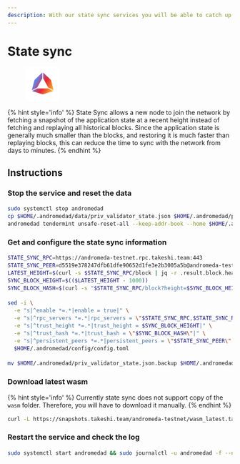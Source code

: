 ```yaml
---
description: With our state sync services you will be able to catch up latest chain block in matter of minutes
---
```


# State sync

<figure><img src="https://github.com/takeshi-val/Logo/raw/main/andromeda.png" alt=""><figcaption></figcaption></figure>

{% hint style='info' %}
State Sync allows a new node to join the network by fetching a snapshot of the application state 
at a recent height instead of fetching and replaying all historical blocks. Since the 
application state is generally much smaller than the blocks, and restoring it is much 
faster than replaying blocks, this can reduce the time to sync with the network from days to minutes.
{% endhint %}

## Instructions

### Stop the service and reset the data

```bash
sudo systemctl stop andromedad
cp $HOME/.andromedad/data/priv_validator_state.json $HOME/.andromedad/priv_validator_state.json.backup
andromedad tendermint unsafe-reset-all --keep-addr-book --home $HOME/.andromedad
```

### Get and configure the state sync information

```bash
STATE_SYNC_RPC=https://andromeda-testnet.rpc.takeshi.team:443
STATE_SYNC_PEER=d5519e378247dfb61dfe90652d1fe3e2b3005a5b@andromeda-testnet.rpc.takeshi.team:14756
LATEST_HEIGHT=$(curl -s $STATE_SYNC_RPC/block | jq -r .result.block.header.height)
SYNC_BLOCK_HEIGHT=$(($LATEST_HEIGHT - 1000))
SYNC_BLOCK_HASH=$(curl -s "$STATE_SYNC_RPC/block?height=$SYNC_BLOCK_HEIGHT" | jq -r .result.block_id.hash)

sed -i \
  -e "s|^enable *=.*|enable = true|" \
  -e "s|^rpc_servers *=.*|rpc_servers = \"$STATE_SYNC_RPC,$STATE_SYNC_RPC\"|" \
  -e "s|^trust_height *=.*|trust_height = $SYNC_BLOCK_HEIGHT|" \
  -e "s|^trust_hash *=.*|trust_hash = \"$SYNC_BLOCK_HASH\"|" \
  -e "s|^persistent_peers *=.*|persistent_peers = \"$STATE_SYNC_PEER\"|" \
  $HOME/.andromedad/config/config.toml

mv $HOME/.andromedad/priv_validator_state.json.backup $HOME/.andromedad/data/priv_validator_state.json
```

### Download latest wasm

{% hint style='info' %}
Currently state sync does not support copy of the `wasm` folder. Therefore, you will have to download it manually.
{% endhint %}

```bash
curl -L https://snapshots.takeshi.team/andromeda-testnet/wasm_latest.tar.lz4 | lz4 -dc - | tar -xf - -C $HOME/.andromedad
```

### Restart the service and check the log

```bash
sudo systemctl start andromedad && sudo journalctl -u andromedad -f --no-hostname -o cat
```
